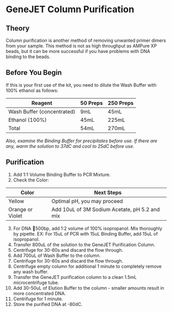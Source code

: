 # GeneJET Column Purification

## Theory
Column purification is another method of removing unwanted primer dimers from your sample. This method is not as high throughput as AMPure XP beads, but it can be more successful if you have problems with DNA binding to the beads.

## Before You Begin

If this is your first use of the kit, you need to dilute the Wash Buffer with 100% ethanol as follows: 

Reagent | 50 Preps | 250 Preps
------|------|------
Wash Buffer (concentrated) | 9mL | 45mL
Ethanol (100%) | 45mL | 225mL
Total | 54mL | 270mL

*Also, examine the Binding Buffer for precipitates before use. If there are any, warm the solution to 37dC and cool to 25dC before use.*

## Purification

1. Add 1:1 Volume Binding Buffer to PCR Mixture. 
2. Check the Color: 

Color | Next Steps
-----|-----
Yellow | Optimal pH, you may proceed
Orange or Violet | Add 10uL of 3M Sodium Acetate, pH 5.2 and mix

3. For DNA 500bp, add 1:2 volume of 100% isopropanol. Mix thoroughly by pipette. EX: For 15uL of PCR with 15uL Binding Buffer, add 15uL of isopropanol.
4. Transfer 800uL of the solution to the GeneJET Purification Column.
5. Centrifuge for 30-60s and discard the flow through. 
6. Add 700uL of Wash Buffer to the column.
7. Centrifuge for 30-60s and discard the flow through. 
8. Centrifuge empty column for additional 1 minute to completely remove any wash buffer. 
9. Transfer the GeneJET purification column to a clean 1.5mL microcentrifuge tube. 
10. Add 30-50uL of Elution Buffer to the column - smaller amounts result in more concentrated DNA.
11. Centrifuge for 1 minute.
12. Store the purified DNA at -80dC. 
